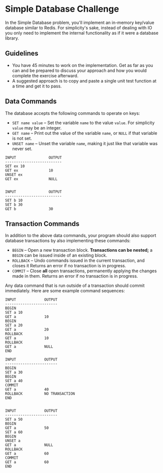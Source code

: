 # Simple Database Challenge

In the Simple Database problem, you'll implement an in-memory key/value
database similar to Redis. For simplicity's sake, instead of dealing with IO
you only need to implement the internal functionality as if it were a database
library.

## Guidelines

* You have 45 minutes to work on the implementation. Get as far as you can and
  be prepared to discuss your approach and how you would complete the exercise
  afterward.
* A suggested approach is to copy and paste a single unit test function at a
  time and get it to pass.
 
## Data Commands

The database accepts the following commands to operate on keys:

* `SET name value` – Set the variable `name` to the value `value`. For
  simplicity `value` may be an integer.
* `GET name` – Print out the value of the variable `name`, or `NULL` if that
  variable is not set.
* `UNSET name` – Unset the variable `name`, making it just like that variable
  was never set.

```
INPUT	            OUTPUT
--------------------------
SET ex 10
GET ex              10
UNSET ex
GET ex              NULL


INPUT	            OUTPUT
--------------------------
SET b 10
SET b 30
GET b               30
```

## Transaction Commands

In addition to the above data commands, your program should also support
database transactions by also implementing these commands:

* `BEGIN` – Open a new transaction block. **Transactions can be nested;** a
  `BEGIN` can be issued inside of an existing block.
* `ROLLBACK` – Undo commands issued in the current transaction, and closes it
  Returns an error if no transaction is in progress.
* `COMMIT` – Close **all** open transactions, permanently applying the changes
  made in them. Returns an error if no transaction is in progress.

Any data command that is run outside of a transaction should commit
immediately. Here are some example command sequences:

```
INPUT	          OUTPUT
------------------------
BEGIN
SET a 10
GET a             10
BEGIN
SET a 20
GET a             20
ROLLBACK
GET a             10
ROLLBACK
GET a             NULL
END

INPUT	          OUTPUT
------------------------
BEGIN
SET a 30
BEGIN
SET a 40
COMMIT
GET a             40
ROLLBACK          NO TRANSACTION
END


INPUT	          OUTPUT
------------------------
SET a 50
BEGIN
GET a             50
SET a 60
BEGIN
UNSET a
GET a             NULL
ROLLBACK
GET a             60
COMMIT
GET a             60
END
```

